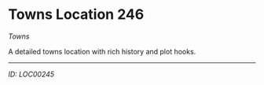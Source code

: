 # Towns Location 246

*Towns*

A detailed towns location with rich history and plot hooks.

---
*ID: LOC00245*